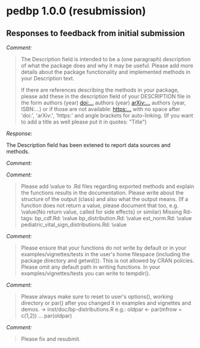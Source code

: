 # pedbp 1.0.0 (resubmission)

## Responses to feedback from initial submission

_Comment:_

> The Description field is intended to be a (one paragraph) description of what
> the package does and why it may be useful. Please add more details about the
> package functionality and implemented methods in your Description text.
>
> If there are references describing the methods in your package, please 
> add these in the description field of your DESCRIPTION file in the form
> authors (year) <doi:...>
> authors (year) <arXiv:...>
> authors (year, ISBN:...)
> or if those are not available: <https:...>
> with no space after 'doi:', 'arXiv:', 'https:' and angle brackets for 
> auto-linking.
> (If you want to add a title as well please put it in quotes: "Title")

_Response:_

The Description field has been extened to report data sources and methods.

_Comment:_

_Comment:_
> Please add \value to .Rd files regarding exported methods and explain 
> the functions results in the documentation. Please write about the 
> structure of the output (class) and also what the output means. (If a 
> function does not return a value, please document that too, e.g. 
> \value{No return value, called for side effects} or similar)
> Missing Rd-tags:
>       bp_cdf.Rd: \value
>       bp_distribution.Rd: \value
>       est_norm.Rd: \value
>       pediatric_vital_sign_distributions.Rd: \value

_Comment:_
> Please ensure that your functions do not write by default or in your 
> examples/vignettes/tests in the user's home filespace (including the 
> package directory and getwd()). This is not allowed by CRAN policies.
> Please omit any default path in writing functions. In your 
> examples/vignettes/tests you can write to tempdir().

_Comment:_
> Please always make sure to reset to user's options(), working directory 
> or par() after you changed it in examples and vignettes and demos. -> 
> inst/doc/bp-distributions.R
> e.g.:
> oldpar <- par(mfrow = c(1,2))
> ...
> par(oldpar)

_Comment:_
> Please fix and resubmit.

